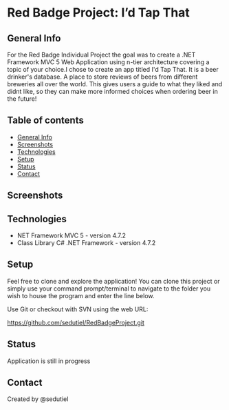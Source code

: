 # Red Badge Project: I’d Tap That
## General Info

For the Red Badge Individual Project the goal was to create a .NET Framework MVC 5 Web Application using n-tier architecture covering a topic of your choice.I chose to create an app titled I'd Tap That. It is a beer drinker's database. A place to store reviews of beers from different breweries all over the world. This gives users a guide to what they liked and didnt like, so they can make more informed choices when ordering beer in the future!

## Table of contents
* [General Info](#general-Info)
* [Screenshots](#screenshots)
* [Technologies](#technologies)
* [Setup](#setup)
* [Status](#status)
* [Contact](#contact)

## Screenshots 



## Technologies 

* NET Framework MVC 5 - version 4.7.2
* Class Library C# .NET Framework - version 4.7.2

## Setup

Feel free to clone and explore the application! You can clone this project or simply use your command prompt/terminal to navigate to the folder you wish to house the program and enter the line below.

Use Git or checkout with SVN using the web URL:

https://github.com/sedutiel/RedBadgeProject.git


## Status 

Application is still in progress

## Contact
Created by @sedutiel
